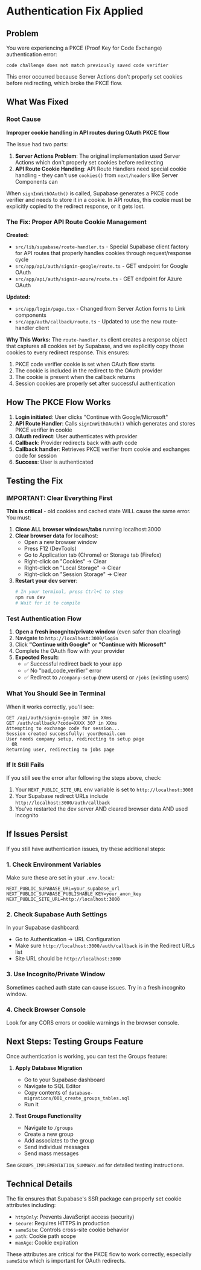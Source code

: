 # Authentication Fix Applied

## Problem
You were experiencing a PKCE (Proof Key for Code Exchange) authentication error:
```
code challenge does not match previously saved code verifier
```

This error occurred because Server Actions don't properly set cookies before redirecting, which broke the PKCE flow.

## What Was Fixed

### Root Cause
**Improper cookie handling in API routes during OAuth PKCE flow**

The issue had two parts:

1. **Server Actions Problem**: The original implementation used Server Actions which don't properly set cookies before redirecting
2. **API Route Cookie Handling**: API Route Handlers need special cookie handling - they can't use `cookies()` from `next/headers` like Server Components can

When `signInWithOAuth()` is called, Supabase generates a PKCE code verifier and needs to store it in a cookie. In API routes, this cookie must be explicitly copied to the redirect response, or it gets lost.

### The Fix: Proper API Route Cookie Management

**Created:**
- `src/lib/supabase/route-handler.ts` - Special Supabase client factory for API routes that properly handles cookies through request/response cycle
- `src/app/api/auth/signin-google/route.ts` - GET endpoint for Google OAuth
- `src/app/api/auth/signin-azure/route.ts` - GET endpoint for Azure OAuth

**Updated:**
- `src/app/login/page.tsx` - Changed from Server Action forms to Link components
- `src/app/auth/callback/route.ts` - Updated to use the new route-handler client

**Why This Works:**
The `route-handler.ts` client creates a response object that captures all cookies set by Supabase, and we explicitly copy those cookies to every redirect response. This ensures:
1. PKCE code verifier cookie is set when OAuth flow starts
2. The cookie is included in the redirect to the OAuth provider
3. The cookie is present when the callback returns
4. Session cookies are properly set after successful authentication

## How The PKCE Flow Works

1. **Login initiated**: User clicks "Continue with Google/Microsoft"
2. **API Route Handler**: Calls `signInWithOAuth()` which generates and stores PKCE verifier in cookie
3. **OAuth redirect**: User authenticates with provider
4. **Callback**: Provider redirects back with auth code
5. **Callback handler**: Retrieves PKCE verifier from cookie and exchanges code for session
6. **Success**: User is authenticated

## Testing the Fix

### IMPORTANT: Clear Everything First

**This is critical** - old cookies and cached state WILL cause the same error. You must:

1. **Close ALL browser windows/tabs** running localhost:3000
2. **Clear browser data** for localhost:
   - Open a new browser window
   - Press F12 (DevTools)
   - Go to Application tab (Chrome) or Storage tab (Firefox)
   - Right-click on "Cookies" → Clear
   - Right-click on "Local Storage" → Clear
   - Right-click on "Session Storage" → Clear
3. **Restart your dev server**:
   ```bash
   # In your terminal, press Ctrl+C to stop
   npm run dev
   # Wait for it to compile
   ```

### Test Authentication Flow

1. **Open a fresh incognito/private window** (even safer than clearing)
2. Navigate to `http://localhost:3000/login`
3. Click **"Continue with Google"** or **"Continue with Microsoft"**
4. Complete the OAuth flow with your provider
5. **Expected Result:** 
   - ✅ Successful redirect back to your app
   - ✅ No "bad_code_verifier" error
   - ✅ Redirect to `/company-setup` (new users) or `/jobs` (existing users)

### What You Should See in Terminal

When it works correctly, you'll see:
```
GET /api/auth/signin-google 307 in XXms
GET /auth/callback/?code=XXXX 307 in XXms
Attempting to exchange code for session...
Session created successfully: your@email.com
User needs company setup, redirecting to setup page
  OR
Returning user, redirecting to jobs page
```

### If It Still Fails

If you still see the error after following the steps above, check:
1. Your `NEXT_PUBLIC_SITE_URL` env variable is set to `http://localhost:3000`
2. Your Supabase redirect URLs include `http://localhost:3000/auth/callback`
3. You've restarted the dev server AND cleared browser data AND used incognito

## If Issues Persist

If you still have authentication issues, try these additional steps:

### 1. Check Environment Variables
Make sure these are set in your `.env.local`:
```
NEXT_PUBLIC_SUPABASE_URL=your_supabase_url
NEXT_PUBLIC_SUPABASE_PUBLISHABLE_KEY=your_anon_key
NEXT_PUBLIC_SITE_URL=http://localhost:3000
```

### 2. Check Supabase Auth Settings
In your Supabase dashboard:
- Go to Authentication → URL Configuration
- Make sure `http://localhost:3000/auth/callback` is in the Redirect URLs list
- Site URL should be `http://localhost:3000`

### 3. Use Incognito/Private Window
Sometimes cached auth state can cause issues. Try in a fresh incognito window.

### 4. Check Browser Console
Look for any CORS errors or cookie warnings in the browser console.

## Next Steps: Testing Groups Feature

Once authentication is working, you can test the Groups feature:

1. **Apply Database Migration**
   - Go to your Supabase dashboard
   - Navigate to SQL Editor
   - Copy contents of `database-migrations/001_create_groups_tables.sql`
   - Run it

2. **Test Groups Functionality**
   - Navigate to `/groups`
   - Create a new group
   - Add associates to the group
   - Send individual messages
   - Send mass messages

See `GROUPS_IMPLEMENTATION_SUMMARY.md` for detailed testing instructions.

## Technical Details

The fix ensures that Supabase's SSR package can properly set cookie attributes including:
- `httpOnly`: Prevents JavaScript access (security)
- `secure`: Requires HTTPS in production
- `sameSite`: Controls cross-site cookie behavior
- `path`: Cookie path scope
- `maxAge`: Cookie expiration

These attributes are critical for the PKCE flow to work correctly, especially `sameSite` which is important for OAuth redirects.


